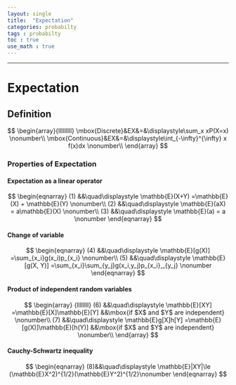 ```yaml
---
layout: single
title:  "Expectation"
categories: probabilty
tags : probabilty
toc : true
use_math : true
---
```


---

# Expectation

## Definition

$$
\begin{array}{lllllllll}
\mbox{Discrete}&EX&=&\displaystyle\sum_x xP(X=x) \nonumber\\
\mbox{Continuous}&EX&=&\displaystyle\int_{-\infty}^{\infty} x f(x)dx \nonumber\\
\end{array}
$$


### Properties of Expectation

#### Expectation as a linear operator

$$
\begin{eqnarray}
(1) &&\quad\displaystyle \mathbb{E}(X+Y) =\mathbb{E}(X) + \mathbb{E}(Y) \nonumber\\
(2) &&\quad\displaystyle \mathbb{E}(aX) = a\mathbb{E}(X) \nonumber\\
(3) &&\quad\displaystyle \mathbb{E}(a) = a \nonumber
\end{eqnarray}
$$

#### Change of variable

$$
\begin{eqnarray}
(4) &&\quad\displaystyle \mathbb{E}[g(X)] =\sum_{x_i}g(x_i)p_{x_i} \nonumber\\
(5) &&\quad\displaystyle \mathbb{E}[g(X, Y)] =\sum_{x_i}\sum_{y_j}g(x_i,y_j)p_{x_i},_{y_j} \nonumber
\end{eqnarray}
$$

#### Product of independent random variables

$$
\begin{array} {llllllll}
(6) &&\quad\displaystyle \mathbb{E}[XY] =\mathbb{E}[X]\mathbb{E}[Y] &&\mbox{if $X$ and $Y$ are independent} \nonumber\\
(7) &&\quad\displaystyle \mathbb{E}g[X]h[Y] =\mathbb{E}[g(X)]\mathbb{E}[h(Y)] &&\mbox{if $X$ and $Y$ are independent} \nonumber\\
\end{array}
$$

#### Cauchy-Schwartz inequality

$$
\begin{eqnarray}
(8)&&\quad\displaystyle \mathbb{E}|XY|\le (\mathbb{E}X^2)^{1/2}(\mathbb{E}Y^2)^{1/2}\nonumber
\end{eqnarray}
$$











